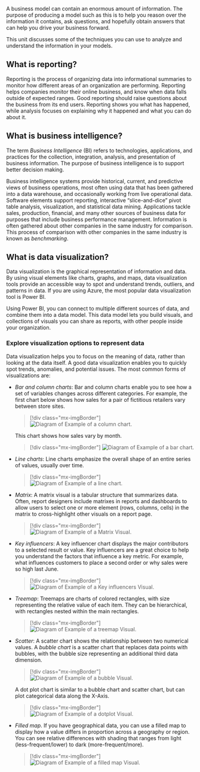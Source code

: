 A business model can contain an enormous amount of information. The purpose of producing a model such as this is to help you reason over the information it contains, ask questions, and hopefully obtain answers that can help you drive your business forward. 

This unit discusses some of the techniques you can use to analyze and understand the information in your models.

## What is reporting?

Reporting is the process of organizing data into informational summaries to monitor how different areas of an organization are performing. Reporting helps companies monitor their online business, and know when data falls outside of expected ranges. Good reporting should raise questions about the business from its end users. Reporting shows you what has happened, while analysis focuses on explaining why it happened and what you can do about it.

## What is business intelligence?

The term *Business Intelligence* (BI) refers to technologies, applications, and practices for the collection, integration, analysis, and presentation of business information. The purpose of business intelligence is to support better decision making. 

Business intelligence systems provide historical, current, and predictive views of business operations, most often using data that has been gathered into a data warehouse, and occasionally working from live operational data. Software elements support reporting, interactive “slice-and-dice” pivot table analysis, visualization, and statistical data mining. Applications tackle sales, production, financial, and many other sources of business data for purposes that include business performance management. Information is often gathered about other companies in the same industry for comparison. This process of comparison with other companies in the same industry is known as *benchmarking*.

## What is data visualization?

Data visualization is the graphical representation of information and data. By using visual elements like charts, graphs, and maps, data visualization tools provide an accessible way to spot and understand trends, outliers, and patterns in data. If you are using Azure, the most popular data visualization tool is Power BI. 

Using Power BI, you can connect to multiple different sources of data, and combine them into a data model. This data model lets you build visuals, and collections of visuals you can share as reports, with other people inside your organization. 

### Explore visualization options to represent data

Data visualization helps you to focus on the meaning of data, rather than looking at the data itself. A good data visualization enables you to quickly spot trends, anomalies, and potential issues. The most common forms of visualizations are:

- *Bar and column charts*: Bar and column charts enable you to see how a set of variables changes across different categories. For example, the first chart below shows how sales for a pair of fictitious retailers vary between store sites.

    > [!div class="mx-imgBorder"]
    > ![Diagram of Example of a column chart.](../media/3-column.png)

    This chart shows how sales vary by month.

    > [!div class="mx-imgBorder"]
    > ![Diagram of Example of a bar chart.](../media/3-bar.png)

- *Line charts*: Line charts emphasize the overall shape of an entire series of values, usually over time.

    > [!div class="mx-imgBorder"]
    > ![Diagram of Example of a line chart.](../media/3-line.png)

- *Matrix*: A matrix visual is a tabular structure that summarizes data. Often, report designers include matrixes in reports and dashboards to allow users to select one or more element (rows, columns, cells) in the matrix to cross-highlight other visuals on a report page.

    > [!div class="mx-imgBorder"]
    > ![Diagram of Example of a Matrix Visual.](../media/3-matrix.png)

- *Key influencers*: A key influencer chart displays the major contributors to a selected result or value. Key influencers are a great choice to help you understand the factors that influence a key metric. For example, what influences customers to place a second order or why sales were so high last June.

    > [!div class="mx-imgBorder"]
    > ![Diagram of Example of a Key influencers Visual.](../media/3-influencer.png)

- *Treemap*: Treemaps are charts of colored rectangles, with size representing the relative value of each item. They can be hierarchical, with rectangles nested within the main rectangles.

    > [!div class="mx-imgBorder"]
    > ![Diagram of Example of a treemap Visual.](../media/3-treemap.png)

- *Scatter*: A scatter chart shows the relationship between two numerical values. A *bubble chart* is a scatter chart that replaces data points with bubbles, with the bubble size representing an additional third data dimension. 

    > [!div class="mx-imgBorder"]
    > ![Diagram of Example of a bubble Visual.](../media/3-bubble.png)

    A dot plot chart is similar to a bubble chart and scatter chart, but can plot categorical data along the X-Axis.

    > [!div class="mx-imgBorder"]
    > ![Diagram of Example of a dotplot Visual.](../media/3-dotplot.png)

- *Filled map*. If you have geographical data, you can use a filled map to display how a value differs in proportion across a geography or region. You can see relative differences with shading that ranges from light (less-frequent/lower) to dark (more-frequent/more).

    > [!div class="mx-imgBorder"]
    > ![Diagram of Example of a filled map Visual.](../media/3-filled-map.png)
   



